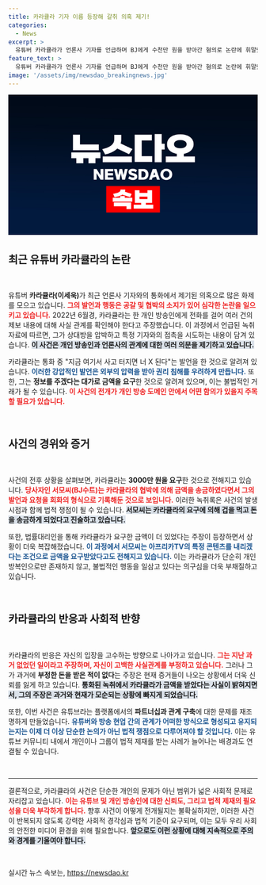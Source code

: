 ```yaml
---
title: 카라큘라 기자 이름 등장해 갈취 의혹 제기!
categories:
  - News
excerpt: >
  유튜버 카라큘라가 언론사 기자를 언급하며 BJ에게 수천만 원을 받아간 혐의로 논란에 휘말렸다. 공갈 및 협박 의혹이 커지며 사태가 확산하고 있다. 과연 그의 차기 행동은 무엇일까?
feature_text: >
  유튜버 카라큘라가 언론사 기자를 언급하며 BJ에게 수천만 원을 받아간 혐의로 논란에 휘말렸다. 공갈 및 협박 의혹이 커지며 사태가 확산하고 있다. 과연 그의 차기 행동은 무엇일까?
image: '/assets/img/newsdao_breakingnews.jpg'
---
```


<p><img src="/assets/img/newsdao_breakingnews.jpg" alt="bookingtag 속보" /></p>

<h2 data-ke-size="size26">최근 유튜버 카라큘라의 논란</h2>

<p data-ke-size="size16">&nbsp;</p>

<p>유튜버 <strong>카라큘라(이세욱)</strong>가 최근 언론사 기자와의 통화에서 제기된 의혹으로 많은 화제를 모으고 있습니다. <b><span style="color: #ee2323;">그의 발언과 행동은 공갈 및 협박의 소지가 있어 심각한 논란을 일으키고 있습니다.</span></b> 2022년 6월경, 카라큘라는 한 개인 방송인에게 전화를 걸어 여러 건의 제보 내용에 대해 사실 관계를 확인해야 한다고 주장했습니다. 이 과정에서 언급된 녹취 자료에 따르면, 그가 상대방을 압박하고 특정 기자와의 접촉을 시도하는 내용이 담겨 있습니다. <b><span style="background-color: #21538527;">이 사건은 개인 방송인과 언론사의 관계에 대한 여러 의문을 제기하고 있습니다.</span></b> </p>

<p>카라큘라는 통화 중 "지금 여기서 사고 터지면 너 X 된다"는 발언을 한 것으로 알려져 있습니다. <b><span style="color: #1a5490;">이러한 강압적인 발언은 외부의 압력을 받아 권리 침해를 우려하게 만듭니다.</span></b> 또한, 그는 <strong>정보를 주겠다는 대가로 금액을 요구</strong>한 것으로 알려져 있으며, 이는 불법적인 거래가 될 수 있습니다. <b><span style="color: #ee2323;">이 사건의 전개가 개인 방송 도메인 안에서 어떤 함의가 있을지 주목할 필요가 있습니다.</span></b></p>

<p data-ke-size="size16">&nbsp;</p>

<h2 data-ke-size="size26">사건의 경위와 증거</h2>

<p data-ke-size="size16">&nbsp;</p>

<p>사건의 전후 상황을 살펴보면, 카라큘라는 <strong>3000만 원을 요구</strong>한 것으로 전해지고 있습니다. <b><span style="color: #ee2323;">당사자인 서모씨(BJ수트)는 카라큘라의 협박에 의해 금액을 송금하였다면서 그의 발언과 요청을 회화의 형식으로 기록해둔 것으로 보입니다.</span></b> 이러한 녹취록은 사건의 발생 시점과 함께 법적 쟁점이 될 수 있습니다. <b><span style="background-color: #21538527;">서모씨는 카라큘라의 요구에 의해 겁을 먹고 돈을 송금하게 되었다고 진술하고 있습니다.</span></b> </p>

<p>또한, 법률대리인을 통해 카라큘라가 요구한 금액이 더 있었다는 주장이 등장하면서 상황이 더욱 복잡해졌습니다. <b><span style="color: #1a5490;">이 과정에서 서모씨는 아프리카TV의 특정 콘텐츠를 내리겠다는 조건으로 금액을 요구받았다고도 전해지고 있습니다.</span></b> 이는 카라큘라가 단순히 개인 방복인으로만 존재하지 않고, 불법적인 행동을 일삼고 있다는 의구심을 더욱 부채질하고 있습니다. </p>

<p data-ke-size="size16">&nbsp;</p>

<h2 data-ke-size="size26">카라큘라의 반응과 사회적 반향</h2>

<p data-ke-size="size16">&nbsp;</p>

<p>카라큘라의 반응은 자신의 입장을 고수하는 방향으로 나아가고 있습니다. <b><span style="color: #ee2323;">그는 지난 과거 없었던 일이라고 주장하며, 자신이 고백한 사실관계를 부정하고 있습니다.</span></b> 그러나 그가 과거에 <strong>부정한 돈을 받은 적이 없다</strong>는 주장은 현재 증거들이 나오는 상황에서 더욱 신뢰를 잃게 하고 있습니다. <b><span style="background-color: #21538527;">통화된 녹취에서 카라큘라가 금액을 받았다는 사실이 밝혀지면서, 그의 주장은 과거와 현재가 모순되는 상황에 빠지게 되었습니다.</span></b></p>

<p>또한, 이번 사건은 유튜브라는 플랫폼에서의 <strong>파트너십과 관계 구축</strong>에 대한 문제를 재조명하게 만들었습니다. <b><span style="color: #1a5490;">유튜버와 방송 현업 간의 관계가 어떠한 방식으로 형성되고 유지되는지는 이제 더 이상 단순한 논의가 아닌 법적 쟁점으로 다루어져야 할 것입니다.</span></b> 이는 유튜브 커뮤니티 내에서 개인이나 그룹이 법적 제재를 받는 사례가 늘어나는 배경과도 연결될 수 있습니다.</p>

<p data-ke-size="size16">&nbsp;</p>

<hr>

<p data-ke-size="size16">결론적으로, 카라큘라의 사건은 단순한 개인의 문제가 아닌 범위가 넓은 사회적 문제로 자리잡고 있습니다. <b><span style="color: #ee2323;">이는 유튜브 및 개인 방송인에 대한 신뢰도, 그리고 법적 제재의 필요성을 더욱 부각하게 합니다.</span></b> 향후 사건이 어떻게 전개될지는 불확실하지만, 이러한 사건이 반복되지 않도록 강력한 사회적 경각심과 법적 기준이 요구되며, 이는 모두 우리 사회의 안전한 미디어 환경을 위해 필요합니다. <b><span style="background-color: #21538527;">앞으로도 이런 상황에 대해 지속적으로 주의와 경계를 기울여야 합니다.</span></b></p>

<p data-ke-size="size16">&nbsp;</p>
실시간 뉴스 속보는, <a href="https://newsdao.kr" rel="dofollow">https://newsdao.kr</a>


